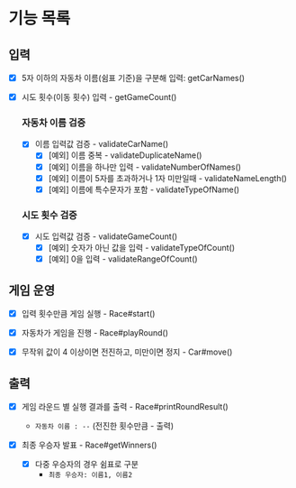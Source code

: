 # 기능 목록

## 입력

- [x] 5자 이하의 자동차 이름(쉼표 기준)을 구분해 입력:  getCarNames()

- [x] 시도 횟수(이동 횟수) 입력 - getGameCount()

  ### 자동차 이름 검증
    - [x] 이름 입력값 검증 - validateCarName()
      - [x] [예외] 이름 중복 - validateDuplicateName()
      - [x] [예외] 이름을 하나만 입력 - validateNumberOfNames()
      - [x] [예외] 이름이 5자를 초과하거나 1자 미만일때 - validateNameLength()
      - [x] [예외] 이름에 특수문자가 포함 - validateTypeOfName()

  ### 시도 횟수 검증
    - [x] 시도 입력값 검증 - validateGameCount()
      - [x] [예외] 숫자가 아닌 값을 입력 - validateTypeOfCount()
      - [x] [예외] 0을 입력 - validateRangeOfCount()

## 게임 운영

- [x] 입력 횟수만큼 게임 실행 - Race#start()
- [x] 자동차가 게임을 진행 - Race#playRound()
- [x] 무작위 값이 4 이상이면 전진하고, 미만이면 정지 - Car#move()


## 출력

  - [x] 게임 라운드 별 실행 결과를 출력 - Race#printRoundResult()
    - `자동차 이름 : --` (전진한 횟수만큼 - 출력)

- [x] 최종 우승자 발표 - Race#getWinners()
  - [x] 다중 우승자의 경우 쉼표로 구분
    - `최종 우승자: 이름1, 이름2`

